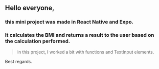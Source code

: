 ## Hello everyone, 
### this mini project was made in React Native and Expo. 
### It calculates the BMI and returns a result to the user based on the calculation performed. 

> In this project, I worked a bit with functions and TextInput elements.

Best regards.